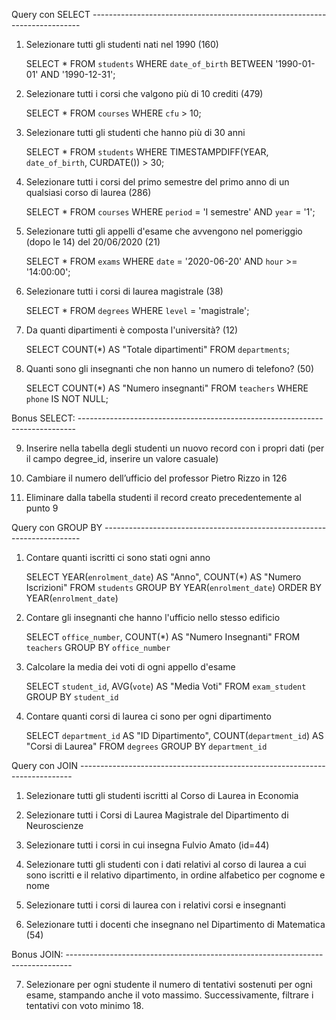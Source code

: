 Query con SELECT ---------------------------------------------------------------------------

1. Selezionare tutti gli studenti nati nel 1990 (160)

   SELECT \*
   FROM `students`
   WHERE `date_of_birth` BETWEEN '1990-01-01' AND '1990-12-31';

2. Selezionare tutti i corsi che valgono più di 10 crediti (479)

   SELECT \*
   FROM `courses`
   WHERE `cfu` > 10;

3. Selezionare tutti gli studenti che hanno più di 30 anni

   SELECT \*
   FROM `students`
   WHERE TIMESTAMPDIFF(YEAR, `date_of_birth`, CURDATE()) > 30;

4. Selezionare tutti i corsi del primo semestre del primo anno di un qualsiasi corso di
   laurea (286)

   SELECT \*
   FROM `courses`
   WHERE `period` = 'I semestre' AND `year` = '1';

5. Selezionare tutti gli appelli d'esame che avvengono nel pomeriggio (dopo le 14) del
   20/06/2020 (21)

   SELECT \*
   FROM `exams`
   WHERE `date` = '2020-06-20' AND `hour` >= '14:00:00';

6. Selezionare tutti i corsi di laurea magistrale (38)

   SELECT \*
   FROM `degrees`
   WHERE `level` = 'magistrale';

7. Da quanti dipartimenti è composta l'università? (12)

   SELECT COUNT(\*) AS "Totale dipartimenti"
   FROM `departments`;

8. Quanti sono gli insegnanti che non hanno un numero di telefono? (50)

   SELECT COUNT(\*) AS "Numero insegnanti"
   FROM `teachers`
   WHERE `phone` IS NOT NULL;

Bonus SELECT: -----------------------------------------------------------------------------

9. Inserire nella tabella degli studenti un nuovo record con i propri dati (per il campo
   degree_id, inserire un valore casuale)

10. Cambiare il numero dell’ufficio del professor Pietro Rizzo in 126

11. Eliminare dalla tabella studenti il record creato precedentemente al punto 9

Query con GROUP BY ------------------------------------------------------------------------

1. Contare quanti iscritti ci sono stati ogni anno

   SELECT YEAR(`enrolment_date`) AS "Anno", COUNT(\*) AS "Numero Iscrizioni"
   FROM `students`
   GROUP BY YEAR(`enrolment_date`)
   ORDER BY YEAR(`enrolment_date`)

2. Contare gli insegnanti che hanno l'ufficio nello stesso edificio

   SELECT `office_number`, COUNT(\*) AS "Numero Insegnanti"
   FROM `teachers`
   GROUP BY `office_number`

3. Calcolare la media dei voti di ogni appello d'esame

   SELECT `student_id`, AVG(`vote`) AS "Media Voti"
   FROM `exam_student`
   GROUP BY `student_id`

4. Contare quanti corsi di laurea ci sono per ogni dipartimento

   SELECT `department_id` AS "ID Dipartimento",
   COUNT(`department_id`) AS "Corsi di Laurea"
   FROM `degrees`
   GROUP BY `department_id`

Query con JOIN ----------------------------------------------------------------------------

1. Selezionare tutti gli studenti iscritti al Corso di Laurea in Economia

2. Selezionare tutti i Corsi di Laurea Magistrale del Dipartimento di Neuroscienze

3. Selezionare tutti i corsi in cui insegna Fulvio Amato (id=44)

4. Selezionare tutti gli studenti con i dati relativi al corso di laurea a cui sono iscritti e il relativo dipartimento, in ordine alfabetico per cognome e nome

5. Selezionare tutti i corsi di laurea con i relativi corsi e insegnanti

6. Selezionare tutti i docenti che insegnano nel Dipartimento di Matematica (54)

Bonus JOIN: -------------------------------------------------------------------------------

7. Selezionare per ogni studente il numero di tentativi sostenuti per ogni esame, stampando anche il voto massimo. Successivamente, filtrare i tentativi con voto minimo 18.
